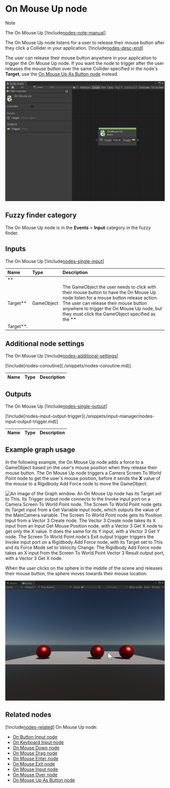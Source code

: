 # On Mouse Up node

> [!NOTE]
> The On Mouse Up [!include[nodes-note-manual](./snippets/input-manager/nodes-note-manual.md)]

The On Mouse Up node listens for a user to release their mouse button after they click a Collider in your
application. [!include[nodes-desc-end](./snippets/input-manager/nodes-desc-end.md)]

The user can release their mouse button anywhere in your application to trigger the On Mouse Up node. If you want the
node to trigger after the user releases the mouse button over the same Collider specified in the node's **Target**, use
the [On Mouse Up As Button node](vs-nodes-events-on-mouse-up-button.md) instead.

![An image of the Graph window. An On Mouse Up node displays with its details in the Graph Inspector.](images/vs-nodes-events-on-mouse-up-node.png)

## Fuzzy finder category

The On Mouse Up node is in the **Events** &gt; **Input** category in the fuzzy finder.

## Inputs

The On Mouse Up [!include[nodes-single-input](./snippets/nodes-single-input.md)]

| **Name**   | **Type**    | **Description** |
| :------    | :---------- | :-------------  |
| **
Target** |  GameObject | The GameObject the user needs to click with their mouse button to have the On Mouse Up node listen for a mouse button release action. The user can release their mouse button anywhere to trigger the On Mouse Up node, but they must click the GameObject specified as the **
Target**. |

## Additional node settings

The On Mouse Up [!include[nodes-additional-settings](./snippets/nodes-additional-settings.md)]

<table>
<thead>
<tr>
<th><strong>Name</strong></th>
<th><strong>Type</strong></th>
<th><strong>Description</strong></th>
</tr>
</thead>
<tbody>
[!include[nodes-coroutine](./snippets/nodes-coroutine.md)]
</tbody>
</table>

## Outputs

The On Mouse Up [!include[nodes-single-output](./snippets/nodes-single-output.md)]

<table>
<thead>
<tr>
<th><strong>Name</strong></th>
<th><strong>Type</strong></th>
<th><strong>Description</strong></th>
</tr>
</thead>
<tbody>
[!include[nodes-input-output-trigger](./snippets/input-manager/nodes-input-output-trigger.md)]
</tbody>
</table>

## Example graph usage

In the following example, the On Mouse Up node adds a force to a GameObject based on the user's mouse position when they
release their mouse button. The On Mouse Up node triggers a Camera Screen To World Point node to get the user's mouse
position, before it sends the **X** value of the mouse to a Rigidbody Add Force node to move the GameObject.

![An image of the Graph window. An On Mouse Up node has its Target set to This. Its Trigger output node connects to the Invoke input port on a Camera Screen To World Point node. The Screen To World Point node gets its Target input from a Get Variable input node, which outputs the value of the MainCamera variable. The Screen To World Point node gets its Position Input from a Vector 3 Create node. The Vector 3 Create node takes its X input from an Input Get Mouse Position node, with a Vector 3 Get X node to get only the X value. It does the same for its Y input, with a Vector 3 Get Y node. The Screen To World Point node's Exit output trigger triggers the Invoke input port on a Rigidbody Add Force node, with its Target set to This and its Force Mode set to Velocity Change. The Rigidbody Add Force node takes an X input from the Screen To World Point Vector 3 Result output port, with a Vector 3 Get X node.](images/vs-nodes-events-on-mouse-up-example.png)

When the user clicks on the sphere in the middle of the scene and releases their mouse button, the sphere moves towards
their mouse location.

![An image of the Game view. Three red spheres sit on a plane. The middle sphere moves towards the sphere on the right and the mouse cursor.](images/vs-nodes-events-on-mouse-up-example-2.png)

## Related nodes

[!include[nodes-related](./snippets/nodes-related.md)] On Mouse Up node:

- [On Button Input node](vs-nodes-events-on-button-input.md)
- [On Keyboard Input node](vs-nodes-events-on-keyboard-input.md)
- [On Mouse Down node](vs-nodes-events-on-mouse-down.md)
- [On Mouse Drag node](vs-nodes-events-on-mouse-drag.md)
- [On Mouse Enter node](vs-nodes-events-on-mouse-enter.md)
- [On Mouse Exit node](vs-nodes-events-on-mouse-exit.md)
- [On Mouse Input node](vs-nodes-events-on-mouse-input.md)
- [On Mouse Over node](vs-nodes-events-on-mouse-over.md)
- [On Mouse Up As Button node](vs-nodes-events-on-mouse-up-button.md)